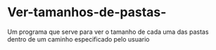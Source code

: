 # Ver-tamanhos-de-pastas-
Um programa que serve para ver o tamanho de cada uma das pastas dentro de um caminho especificado pelo usuario
